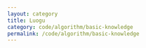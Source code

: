 ```yaml
---
layout: category
title: Luogu
category: code/algorithm/basic-knowledge
permalink: /code/algorithm/basic-knowledge
---
```

